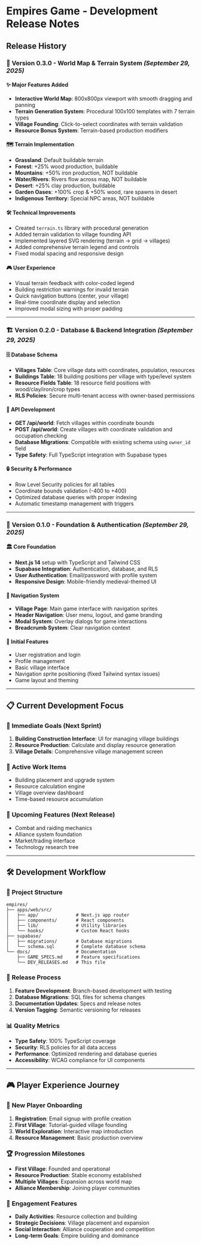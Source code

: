 # Empires Game - Development Release Notes

## Release History

### 🚀 **Version 0.3.0** - World Map & Terrain System *(September 29, 2025)*

#### ✨ **Major Features Added**
- **Interactive World Map**: 800x800px viewport with smooth dragging and panning
- **Terrain Generation System**: Procedural 100x100 templates with 7 terrain types
- **Village Founding**: Click-to-select coordinates with terrain validation
- **Resource Bonus System**: Terrain-based production modifiers

#### 🗺️ **Terrain Implementation**
- **Grassland**: Default buildable terrain
- **Forest**: +25% wood production, buildable
- **Mountains**: +50% iron production, NOT buildable  
- **Water/Rivers**: Rivers flow across map, NOT buildable
- **Desert**: +25% clay production, buildable
- **Garden Oases**: +100% crop & +50% wood, rare spawns in desert
- **Indigenous Territory**: Special NPC areas, NOT buildable

#### 🛠️ **Technical Improvements**
- Created `terrain.ts` library with procedural generation
- Added terrain validation to village founding API
- Implemented layered SVG rendering (terrain → grid → villages)
- Added comprehensive terrain legend and controls
- Fixed modal spacing and responsive design

#### 🎮 **User Experience**
- Visual terrain feedback with color-coded legend
- Building restriction warnings for invalid terrain
- Quick navigation buttons (center, your village)
- Real-time coordinate display and selection
- Improved modal sizing with proper padding

---

### 🏗️ **Version 0.2.0** - Database & Backend Integration *(September 29, 2025)*

#### 🗄️ **Database Schema**
- **Villages Table**: Core village data with coordinates, population, resources
- **Buildings Table**: 18 building positions per village with type/level system
- **Resource Fields Table**: 18 resource field positions with wood/clay/iron/crop types
- **RLS Policies**: Secure multi-tenant access with owner-based permissions

#### 🔌 **API Development**
- **GET /api/world**: Fetch villages within coordinate bounds
- **POST /api/world**: Create villages with coordinate validation and occupation checking
- **Database Migrations**: Compatible with existing schema using `owner_id` field
- **Type Safety**: Full TypeScript integration with Supabase types

#### 🔒 **Security & Performance**
- Row Level Security policies for all tables
- Coordinate bounds validation (-400 to +400)
- Optimized database queries with proper indexing
- Automatic timestamp management with triggers

---

### 🎨 **Version 0.1.0** - Foundation & Authentication *(September 29, 2025)*

#### 🏛️ **Core Foundation**
- **Next.js 14** setup with TypeScript and Tailwind CSS
- **Supabase Integration**: Authentication, database, and RLS
- **User Authentication**: Email/password with profile system
- **Responsive Design**: Mobile-friendly medieval-themed UI

#### 🧭 **Navigation System**
- **Village Page**: Main game interface with navigation sprites
- **Header Navigation**: User menu, logout, and game branding
- **Modal System**: Overlay dialogs for game interactions
- **Breadcrumb System**: Clear navigation context

#### 🎯 **Initial Features**
- User registration and login
- Profile management
- Basic village interface
- Navigation sprite positioning (fixed Tailwind syntax issues)
- Game layout and theming

---

## 📋 **Current Development Focus**

### 🎯 **Immediate Goals** (Next Sprint)
1. **Building Construction Interface**: UI for managing village buildings
2. **Resource Production**: Calculate and display resource generation
3. **Village Details**: Comprehensive village management screen

### 🚧 **Active Work Items**
- Building placement and upgrade system
- Resource calculation engine
- Village overview dashboard
- Time-based resource accumulation

### 🔮 **Upcoming Features** (Next Release)
- Combat and raiding mechanics
- Alliance system foundation
- Market/trading interface
- Technology research tree

---

## 🛠️ **Development Workflow**

### 📁 **Project Structure**
```
empires/
├── apps/web/src/
│   ├── app/              # Next.js app router
│   ├── components/       # React components
│   ├── lib/              # Utility libraries
│   └── hooks/            # Custom React hooks
├── supabase/
│   ├── migrations/       # Database migrations
│   └── schema.sql        # Complete database schema
└── docs/                 # Documentation
    ├── GAME_SPECS.md     # Feature specifications
    └── DEV_RELEASES.md   # This file
```

### 🔄 **Release Process**
1. **Feature Development**: Branch-based development with testing
2. **Database Migrations**: SQL files for schema changes
3. **Documentation Updates**: Specs and release notes
4. **Version Tagging**: Semantic versioning for releases

### 📊 **Quality Metrics**
- **Type Safety**: 100% TypeScript coverage
- **Security**: RLS policies for all data access
- **Performance**: Optimized rendering and database queries
- **Accessibility**: WCAG compliance for UI components

---

## 🎮 **Player Experience Journey**

### 👋 **New Player Onboarding**
1. **Registration**: Email signup with profile creation
2. **First Village**: Tutorial-guided village founding
3. **World Exploration**: Interactive map introduction
4. **Resource Management**: Basic production overview

### 🏆 **Progression Milestones**
- **First Village**: Founded and operational
- **Resource Production**: Stable economy established
- **Multiple Villages**: Expansion across world map
- **Alliance Membership**: Joining player communities

### 🎯 **Engagement Features**
- **Daily Activities**: Resource collection and building
- **Strategic Decisions**: Village placement and expansion
- **Social Interaction**: Alliance cooperation and competition
- **Long-term Goals**: Empire building and dominance